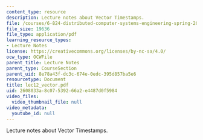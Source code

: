 ```yaml
---
content_type: resource
description: Lecture notes about Vector Timestamps.
file: /courses/6-824-distributed-computer-systems-engineering-spring-2006/2608033a8c07539266a2e4487d0f5984_lec12_vector.pdf
file_size: 19636
file_type: application/pdf
learning_resource_types:
- Lecture Notes
license: https://creativecommons.org/licenses/by-nc-sa/4.0/
ocw_type: OCWFile
parent_title: Lecture Notes
parent_type: CourseSection
parent_uid: 8e78a43f-dc3c-674e-0edc-395d857ba5e6
resourcetype: Document
title: lec12_vector.pdf
uid: 2608033a-8c07-5392-66a2-e4487d0f5984
video_files:
  video_thumbnail_file: null
video_metadata:
  youtube_id: null
---
```

Lecture notes about Vector Timestamps.